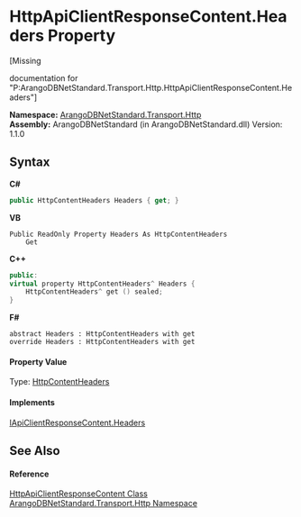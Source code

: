 # HttpApiClientResponseContent.Headers Property 
 

\[Missing <summary> documentation for "P:ArangoDBNetStandard.Transport.Http.HttpApiClientResponseContent.Headers"\]

**Namespace:**&nbsp;<a href="366f5efc-7ad4-93ac-45db-23c7edb26915">ArangoDBNetStandard.Transport.Http</a><br />**Assembly:**&nbsp;ArangoDBNetStandard (in ArangoDBNetStandard.dll) Version: 1.1.0

## Syntax

**C#**<br />
``` C#
public HttpContentHeaders Headers { get; }
```

**VB**<br />
``` VB
Public ReadOnly Property Headers As HttpContentHeaders
	Get
```

**C++**<br />
``` C++
public:
virtual property HttpContentHeaders^ Headers {
	HttpContentHeaders^ get () sealed;
}
```

**F#**<br />
``` F#
abstract Headers : HttpContentHeaders with get
override Headers : HttpContentHeaders with get
```


#### Property Value
Type: <a href="https://docs.microsoft.com/dotnet/api/system.net.http.headers.httpcontentheaders" target="_blank" rel="noopener noreferrer">HttpContentHeaders</a>

#### Implements
<a href="57bf99f4-5eb9-fb7e-6f54-ae383c518574">IApiClientResponseContent.Headers</a><br />

## See Also


#### Reference
<a href="05f9c276-a8f5-88e6-ec53-39ba9f14a0c4">HttpApiClientResponseContent Class</a><br /><a href="366f5efc-7ad4-93ac-45db-23c7edb26915">ArangoDBNetStandard.Transport.Http Namespace</a><br />